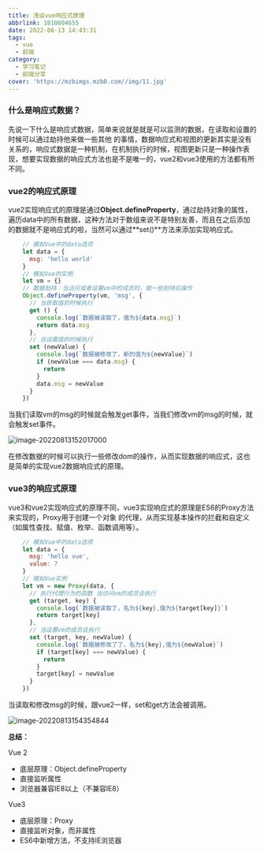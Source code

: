 ```yaml
---
title: 浅谈vue响应式原理
abbrlink: 1818604655
date: 2022-08-13 14:43:31
tags:
  - vue
  - 前端
category:
  - 学习笔记
  - 前端分享
cover: 'https://mzbimgs.mzb0.com//img/11.jpg'
---
```


### 什么是响应式数据？

先说一下什么是响应式数据，简单来说就是就是可以监测的数据，在读取和设置的时候可以通过劫持他来做一些其他 的事情，数据响应式和视图的更新其实是没有关系的，响应式数据是一种机制，在机制执行的时候，视图更新只是一种操作表现，想要实现数据的响应式方法也是不是唯一的，vue2和vue3使用的方法都有所不同。

### vue2的响应式原理

vue2实现响应式的原理是通过**Object.defineProperty**，通过劫持对象的属性，遍历data中的所有数据，这种方法对于数组来说不是特别友善，而且在之后添加的数据就不是响应式的啦，当然可以通过**set()**方法来添加实现响应式。

~~~js
    // 模拟Vue中的data选项
    let data = {
      msg: 'hello world'
    }
    // 模拟Vue的实例
    let vm = {}
    // 数据劫持：当访问或者设置vm中的成员时，做一些劫持后操作
    Object.defineProperty(vm, 'msg', {
      // 当获取值的时候执行
      get () {
        console.log(`数据被读取了，值为${data.msg}`)
        return data.msg
      },
      // 当设置值的时候执行
      set (newValue) {
        console.log(`数据被修改了，新的值为${newValue}`)
        if (newValue === data.msg) {
          return
        }
        data.msg = newValue
      }
    })
~~~

当我们读取vm的msg的时候就会触发get事件，当我们修改vm的msg的时候，就会触发set事件。

![image-20220813152017000](https://mzbimgs.mzb0.com/img/image-20220813152017000.png)

在修改数据的时候可以执行一些修改dom的操作，从而实现数据的响应式，这也是简单的实现vue2数据响应式的原理。

### vue3的响应式原理

vue3和vue2实现响应式的原理不同，vue3实现响应式的原理是ES6的Proxy方法来实现的，Proxy用于创建一个对象 的代理，从而实现基本操作的拦截和自定义（如属性查找、赋值、枚举、函数调用等）。

~~~js
    // 模拟Vue中的data选项
    let data = {
      msg: 'hello vue',
      value: 7
    }
    // 模拟Vue实例
    let vm = new Proxy(data, {
      // 执行代理行为的函数 当访问vm的成员会执行
      get (target, key) {
        console.log(`数据被读取了，名为${key},值为${target[key]}`)
        return target[key]
      },
      // 当设置vm的成员会执行
      set (target, key, newValue) {
        console.log(`数据被修改了了，名为${key},值为${newValue}`)
        if (target[key] === newValue) {
          return
        }
        target[key] = newValue
      }
    })
~~~



当读取和修改msg的时候，跟vue2一样，set和get方法会被调用。

![image-20220813154354844](https://mzbimgs.mzb0.com/img/image-20220813154354844.png)

**总结：**

Vue 2

- 底层原理：Object.defineProperty
- 直接监听属性
- 浏览器兼容IE8以上（不兼容IE8）

Vue3

- 底层原理：Proxy
- 直接监听对象，而非属性
- ES6中新增方法，不支持IE浏览器